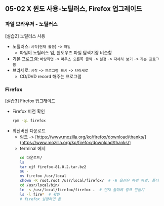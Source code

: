 ## 05-02 X 윈도 사용-노틸러스, Firefox 업그레이드

### 파일 브라우저 - 노틸러스

[실습2] 노틸러스 사용

- 노틸러스: ```시작```(```현재 활동```) -> ```파일```
  - 파일이 노틸러스 임, 윈도우즈 파일 탐색기랑 비슷함
- 기본 프로그램: ```바탕화면``` -> ```마우스 오른쪽 클릭``` -> ```설정``` -> ```자세히 보기``` -> ```기본 프로그램```
- 브라세로: ```시작``` -> ```프로그램 표시``` -> ```브라세로```
  - CD/DVD record 해주는 프로그램

### Firefox

[실습3] Firefox 업그래이드

- Firefox 버전 확인
  ``` bash
  rpm -qi firefox
  ```
- 최신버전 다운로드
  - 링크 -> [https://www.mozilla.org/ko/firefox/download/thanks/](https://www.mozilla.org/ko/firefox/download/thanks/)
  - terminal 에서
    ``` bash
    cd 다운로드/
    ls
    tar xjf firefox-81.0.2.tar.bz2 
    su -
    mv firefox /usr/local
    chown -R root.root /usr/local/firefox/  # -R 옵션은 하위 파일, 폴더 모두 소유주 바꾸기
    cd /usr/local/bin/
    ln -s /usr/local/firefox/firefox .  # 현재 폴더에 링크 만들기
    ls -l fire*  # 확인
    # firefox 실행하면 끝
    ```

